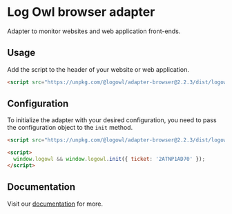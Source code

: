 # Log Owl browser adapter

Adapter to monitor websites and web application front-ends.

## Usage

Add the script to the header of your website or web application.

```html
<script src="https://unpkg.com/@logowl/adapter-browser@2.2.3/dist/logowl-adapter-browser.js" crossorigin></script>
```

## Configuration

To initialize the adapter with your desired configuration, you need to pass the configuration object to the `init` method.

```html
<script src="https://unpkg.com/@logowl/adapter-browser@2.2.3/dist/logowl-adapter-browser.js" crossorigin></script>

<script>
  window.logowl && window.logowl.init({ ticket: '2ATNP1AD70' });
</script>
```

## Documentation

Visit our [documentation](https://docs.logowl.io/docs/browser-adapter) for more.